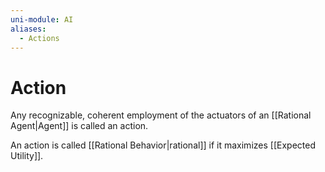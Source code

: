 ```yaml
---
uni-module: AI
aliases:
  - Actions
---
```


# Action

Any recognizable, coherent employment of the actuators of an [[Rational Agent|Agent]] is called an action.

An action is called [[Rational Behavior|rational]] if it maximizes [[Expected Utility]]. 